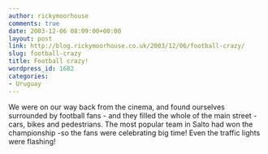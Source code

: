 ```yaml
---
author: rickymoorhouse
comments: true
date: 2003-12-06 08:09:00+00:00
layout: post
link: http://blog.rickymoorhouse.co.uk/2003/12/06/football-crazy/
slug: football-crazy
title: Football crazy!
wordpress_id: 1682
categories:
- Uruguay
---
```


We were on our way back from the cinema, and found ourselves surrounded by football fans - and they filled the whole of the main street - cars, bikes and pedestrians. The most popular team in Salto had won the championship -so the fans were celebrating big time! Even the traffic lights were flashing!
